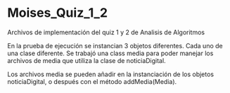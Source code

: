 # Moises_Quiz_1_2
Archivos de implementación del quiz 1 y 2 de Analisis de Algoritmos

En la prueba de ejecución se instancian 3 objetos diferentes. Cada uno de una clase diferente.
Se trabajó una class media para poder manejar los archivos de media que utiliza la clase de 
noticiaDigital.

Los archivos media se pueden añadir en la instanciación de los objetos noticiaDigital,
o después con el método addMedia(Media).
